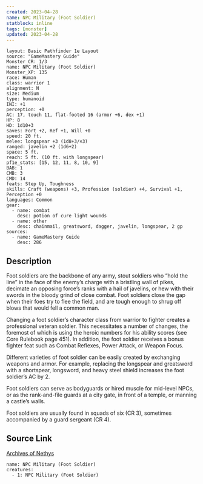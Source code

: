 ```yaml
---
created: 2023-04-28
name: NPC Military (Foot Soldier)
statblock: inline
tags: [monster]
updated: 2023-04-28
---
```

```statblock
layout: Basic Pathfinder 1e Layout
source: "GameMastery Guide"
Monster_CR: 1/3
name: NPC Military (Foot Soldier)
Monster_XP: 135
race: Human
class: warrior 1
alignment: N
size: Medium
type: humanoid
INI: +1
perception: +0
AC: 17, touch 11, flat-footed 16 (armor +6, dex +1)
HP: 8
HD: 1d10+3
saves: Fort +2, Ref +1, Will +0
speed: 20 ft.
melee: longspear +3 (1d8+3/×3)
ranged: javelin +2 (1d6+2)
space: 5 ft.
reach: 5 ft. (10 ft. with longspear)
pf1e_stats: [15, 12, 11, 8, 10, 9]
BAB: 1
CMB: 3
CMD: 14
feats: Step Up, Toughness
skills: Craft (weapons) +3, Profession (soldier) +4, Survival +1, Perception +0
languages: Common
gear:
  - name: combat
    desc: potion of cure light wounds
  - name: other
    desc: chainmail, greatsword, dagger, javelin, longspear, 2 gp
sources:
  - name: GameMastery Guide
    desc: 286
```
## Description
Foot soldiers are the backbone of any army, stout soldiers who “hold the line” in the face of the enemy’s charge with a bristling wall of pikes, decimate an opposing force’s ranks with a hail of javelins, or hew with their swords in the bloody grind of close combat. Foot soldiers close the gap when their foes try to flee the field, and are tough enough to shrug off blows that would fell a common man.

Changing a foot soldier’s character class from warrior to fighter creates a professional veteran soldier. This necessitates a number of changes, the foremost of which is using the heroic numbers for his ability scores (see Core Rulebook page 451). In addition, the foot soldier receives a bonus fighter feat such as Combat Reflexes, Power Attack, or Weapon Focus.

Different varieties of foot soldier can be easily created by exchanging weapons and armor. For example, replacing the longspear and greatsword with a shortspear, longsword, and heavy steel shield increases the foot soldier’s AC by 2.

Foot soldiers can serve as bodyguards or hired muscle for mid-level NPCs, or as the rank-and-file guards at a city gate, in front of a temple, or manning a castle’s walls.

Foot soldiers are usually found in squads of six (CR 3), sometimes accompanied by a guard sergeant (CR 4).
## Source Link
[Archives of Nethys](https://aonprd.com/NPCDisplay.aspx?ItemName=Military%20(Foot%20Soldier))
```encounter-table
name: NPC Military (Foot Soldier)
creatures:
  - 1: NPC Military (Foot Soldier)
```

